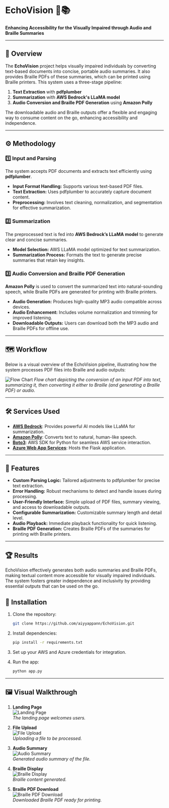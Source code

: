 # EchoVision 🎤📚

**Enhancing Accessibility for the Visually Impaired through Audio and Braille Summaries**

---

## 📖 Overview

The **EchoVision** project helps visually impaired individuals by converting text-based documents into concise, portable audio summaries. It also provides Braille PDFs of these summaries, which can be printed using Braille printers. This system uses a three-stage pipeline:

1. **Text Extraction** with **pdfplumber**
2. **Summarization** with **AWS Bedrock's LLaMA model**
3. **Audio Conversion and Braille PDF Generation** using **Amazon Polly**

The downloadable audio and Braille outputs offer a flexible and engaging way to consume content on the go, enhancing accessibility and independence.

---

## ⚙️ Methodology

### 1️⃣ Input and Parsing

The system accepts PDF documents and extracts text efficiently using **pdfplumber**.

- **Input Format Handling:** Supports various text-based PDF files.
- **Text Extraction:** Uses pdfplumber to accurately capture document content.
- **Preprocessing:** Involves text cleaning, normalization, and segmentation for effective summarization.

### 2️⃣ Summarization

The preprocessed text is fed into **AWS Bedrock’s LLaMA model** to generate clear and concise summaries.

- **Model Selection:** AWS LLaMA model optimized for text summarization.
- **Summarization Process:** Formats the text to generate precise summaries that retain key insights.

### 3️⃣ Audio Conversion and Braille PDF Generation

**Amazon Polly** is used to convert the summarized text into natural-sounding speech, while Braille PDFs are generated for printing with Braille printers.

- **Audio Generation:** Produces high-quality MP3 audio compatible across devices.
- **Audio Enhancement:** Includes volume normalization and trimming for improved listening.
- **Downloadable Outputs:** Users can download both the MP3 audio and Braille PDFs for offline use.

---

## 🗺️ Workflow

Below is a visual overview of the EchoVision pipeline, illustrating how the system processes PDF files into Braille and audio outputs:

![Flow Chart](/images/image-6.png)
_Flow chart depicting the conversion of an input PDF into text, summarizing it, then converting it either to Braille (and generating a Braille PDF) or audio._

---

## 🛠️ Services Used

- **[AWS Bedrock](https://aws.amazon.com/bedrock/)**: Provides powerful AI models like LLaMA for summarization.
- **[Amazon Polly](https://aws.amazon.com/polly/)**: Converts text to natural, human-like speech.
- **[Boto3](https://boto3.amazonaws.com/)**: AWS SDK for Python for seamless AWS service interaction.
- **[Azure Web App Services](https://azure.microsoft.com/en-us/services/app-service/web/)**: Hosts the Flask application.

---

## 🚀 Features

- **Custom Parsing Logic:** Tailored adjustments to pdfplumber for precise text extraction.
- **Error Handling:** Robust mechanisms to detect and handle issues during processing.
- **User-Friendly Interface:** Simple upload of PDF files, summary viewing, and access to downloadable outputs.
- **Configurable Summarization:** Customizable summary length and detail level.
- **Audio Playback:** Immediate playback functionality for quick listening.
- **Braille PDF Generation:** Creates Braille PDFs of the summaries for printing with Braille printers.

---

## 🏆 Results

EchoVision effectively generates both audio summaries and Braille PDFs, making textual content more accessible for visually impaired individuals. The system fosters greater independence and inclusivity by providing essential outputs that can be used on the go.

## 🔧 Installation

1. Clone the repository:
   ```bash
   git clone https://github.com/aiyyappann/EchoVision.git
   ```
2. Install dependencies:

   ```bash
   pip install -r requirements.txt
   ```

3. Set up your AWS and Azure credentials for integration.

4. Run the app:
   ```bash
   python app.py
   ```

---

## 🖼️ Visual Walkthrough

1. **Landing Page**  
   ![Landing Page](/images/image.png)  
   _The landing page welcomes users._

2. **File Upload**  
   ![File Upload](/images/image-1.png)  
   _Uploading a file to be processed._

3. **Audio Summary**  
   ![Audio Summary](/images/image-2.png)  
   _Generated audio summary of the file._

4. **Braille Display**  
   ![Braille Display](/images/image-3.png)  
   _Braille content generated._

5. **Braille PDF Download**  
   ![Braille PDF Download](/images/image-4.png)  
   _Downloaded Braille PDF ready for printing._
